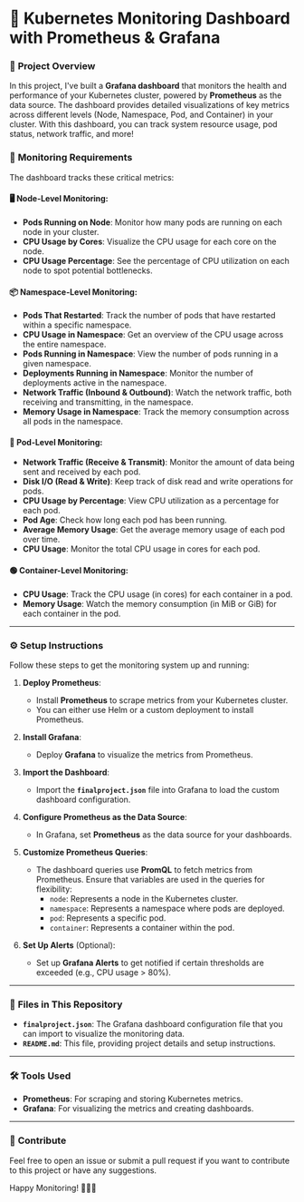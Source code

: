 
# 🚀 **Kubernetes Monitoring Dashboard with Prometheus & Grafana**

### 🌟 **Project Overview**
In this project, I've built a **Grafana dashboard** that monitors the health and performance of your Kubernetes cluster, powered by **Prometheus** as the data source. The dashboard provides detailed visualizations of key metrics across different levels (Node, Namespace, Pod, and Container) in your cluster. With this dashboard, you can track system resource usage, pod status, network traffic, and more!

### 🧐 **Monitoring Requirements**
The dashboard tracks these critical metrics:

#### 🖥️ **Node-Level Monitoring**:
- **Pods Running on Node**: Monitor how many pods are running on each node in your cluster.
- **CPU Usage by Cores**: Visualize the CPU usage for each core on the node.
- **CPU Usage Percentage**: See the percentage of CPU utilization on each node to spot potential bottlenecks.

#### 📦 **Namespace-Level Monitoring**:
- **Pods That Restarted**: Track the number of pods that have restarted within a specific namespace.
- **CPU Usage in Namespace**: Get an overview of the CPU usage across the entire namespace.
- **Pods Running in Namespace**: View the number of pods running in a given namespace.
- **Deployments Running in Namespace**: Monitor the number of deployments active in the namespace.
- **Network Traffic (Inbound & Outbound)**: Watch the network traffic, both receiving and transmitting, in the namespace.
- **Memory Usage in Namespace**: Track the memory consumption across all pods in the namespace.

#### 🔹 **Pod-Level Monitoring**:
- **Network Traffic (Receive & Transmit)**: Monitor the amount of data being sent and received by each pod.
- **Disk I/O (Read & Write)**: Keep track of disk read and write operations for pods.
- **CPU Usage by Percentage**: View CPU utilization as a percentage for each pod.
- **Pod Age**: Check how long each pod has been running.
- **Average Memory Usage**: Get the average memory usage of each pod over time.
- **CPU Usage**: Monitor the total CPU usage in cores for each pod.

#### 🟢 **Container-Level Monitoring**:
- **CPU Usage**: Track the CPU usage (in cores) for each container in a pod.
- **Memory Usage**: Watch the memory consumption (in MiB or GiB) for each container in the pod.

---

### ⚙️ **Setup Instructions**
Follow these steps to get the monitoring system up and running:

1. **Deploy Prometheus**:
   - Install **Prometheus** to scrape metrics from your Kubernetes cluster. 
   - You can either use Helm or a custom deployment to install Prometheus.

2. **Install Grafana**:
   - Deploy **Grafana** to visualize the metrics from Prometheus.

3. **Import the Dashboard**:
   - Import the **`finalproject.json`** file into Grafana to load the custom dashboard configuration.

4. **Configure Prometheus as the Data Source**:
   - In Grafana, set **Prometheus** as the data source for your dashboards.

5. **Customize Prometheus Queries**:
   - The dashboard queries use **PromQL** to fetch metrics from Prometheus. Ensure that variables are used in the queries for flexibility:
     - `node`: Represents a node in the Kubernetes cluster.
     - `namespace`: Represents a namespace where pods are deployed.
     - `pod`: Represents a specific pod.
     - `container`: Represents a container within the pod.

6. **Set Up Alerts** (Optional):
   - Set up **Grafana Alerts** to get notified if certain thresholds are exceeded (e.g., CPU usage > 80%).

---

### 📂 **Files in This Repository**
- **`finalproject.json`**: The Grafana dashboard configuration file that you can import to visualize the monitoring data.
- **`README.md`**: This file, providing project details and setup instructions.

---

### 🛠️ **Tools Used**
- **Prometheus**: For scraping and storing Kubernetes metrics.
- **Grafana**: For visualizing the metrics and creating dashboards.

---

### 💬 **Contribute**
Feel free to open an issue or submit a pull request if you want to contribute to this project or have any suggestions. 

Happy Monitoring! 👨‍💻🚀

